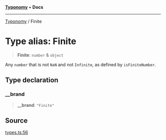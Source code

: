 [**Typonomy**](../README.md) • **Docs**

***

[Typonomy](../globals.md) / Finite

# Type alias: Finite

> **Finite**: `number` & `object`

Any `number` that is not `NaN` and not `Infinite`,
as defined by `isFiniteNumber`.

## Type declaration

### \_\_brand

> **\_\_brand**: `"Finite"`

## Source

[types.ts:56](https://github.com/softcraft-development/typonomy/blob/d8b6722e8f9213512ecbf239a27330f22316ef6d/src/types.ts#L56)

